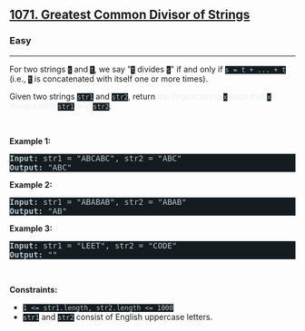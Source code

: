 <h2><a href="https://leetcode.com/problems/greatest-common-divisor-of-strings/">1071. Greatest Common Divisor of Strings</a></h2><h3>Easy</h3><hr><div><p>For two strings <code style="background-color: rgb(20, 28, 32) !important; color: rgb(183, 198, 205) !important;">s</code> and <code style="background-color: rgb(20, 28, 32) !important; color: rgb(183, 198, 205) !important;">t</code>, we say "<code style="background-color: rgb(20, 28, 32) !important; color: rgb(183, 198, 205) !important;">t</code> divides <code style="background-color: rgb(20, 28, 32) !important; color: rgb(183, 198, 205) !important;">s</code>" if and only if <code style="background-color: rgb(20, 28, 32) !important; color: rgb(183, 198, 205) !important;">s = t + ... + t</code> (i.e., <code style="background-color: rgb(20, 28, 32) !important; color: rgb(183, 198, 205) !important;">t</code> is concatenated with itself one or more times).</p>

<p>Given two strings <code style="background-color: rgb(20, 28, 32) !important; color: rgb(183, 198, 205) !important;">str1</code> and <code style="background-color: rgb(20, 28, 32) !important; color: rgb(183, 198, 205) !important;">str2</code>, return <em style="color: rgb(234, 238, 241) !important;">the largest string </em><code style="background-color: rgb(20, 28, 32) !important; color: rgb(183, 198, 205) !important;">x</code><em style="color: rgb(234, 238, 241) !important;"> such that </em><code style="background-color: rgb(20, 28, 32) !important; color: rgb(183, 198, 205) !important;">x</code><em style="color: rgb(234, 238, 241) !important;"> divides both </em><code style="background-color: rgb(20, 28, 32) !important; color: rgb(183, 198, 205) !important;">str1</code><em style="color: rgb(234, 238, 241) !important;"> and </em><code style="background-color: rgb(20, 28, 32) !important; color: rgb(183, 198, 205) !important;">str2</code>.</p>

<p>&nbsp;</p>
<p><strong class="example">Example 1:</strong></p>

<pre style="background-color: rgb(20, 28, 32) !important; color: rgb(183, 198, 206) !important;"><strong>Input:</strong> str1 = "ABCABC", str2 = "ABC"
<strong>Output:</strong> "ABC"
</pre>

<p><strong class="example">Example 2:</strong></p>

<pre style="background-color: rgb(20, 28, 32) !important; color: rgb(183, 198, 206) !important;"><strong>Input:</strong> str1 = "ABABAB", str2 = "ABAB"
<strong>Output:</strong> "AB"
</pre>

<p><strong class="example">Example 3:</strong></p>

<pre style="background-color: rgb(20, 28, 32) !important; color: rgb(183, 198, 206) !important;"><strong>Input:</strong> str1 = "LEET", str2 = "CODE"
<strong>Output:</strong> ""
</pre>

<p>&nbsp;</p>
<p><strong>Constraints:</strong></p>

<ul>
	<li><code style="background-color: rgb(20, 28, 32) !important; color: rgb(183, 198, 205) !important;">1 &lt;= str1.length, str2.length &lt;= 1000</code></li>
	<li><code style="background-color: rgb(20, 28, 32) !important; color: rgb(183, 198, 205) !important;">str1</code> and <code style="background-color: rgb(20, 28, 32) !important; color: rgb(183, 198, 205) !important;">str2</code> consist of English uppercase letters.</li>
</ul>
</div>
